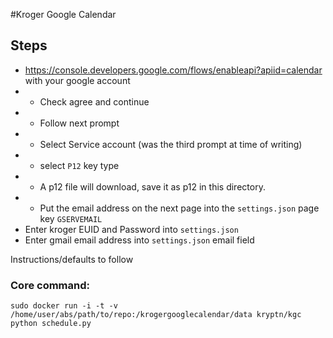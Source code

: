 #Kroger Google Calendar

## Steps

* https://console.developers.google.com/flows/enableapi?apiid=calendar with your google account
* * Check agree and continue
* * Follow next prompt
* * Select Service account (was the third prompt at time of writing)
* * select `P12` key type
* * A p12 file will download, save it as p12 in this directory.
* * Put the email address on the next page into the `settings.json` page key `GSERVEMAIL`
* Enter kroger EUID and Password into `settings.json`
* Enter gmail email address into `settings.json` email field

Instructions/defaults to follow

### Core command:

    sudo docker run -i -t -v /home/user/abs/path/to/repo:/krogergooglecalendar/data kryptn/kgc python schedule.py